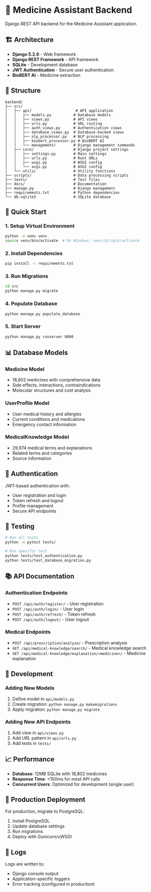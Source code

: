 # 🏥 Medicine Assistant Backend

Django REST API backend for the Medicine Assistant application.

## 🏗️ Architecture

- **Django 5.2.6** - Web framework
- **Django REST Framework** - API framework
- **SQLite** - Development database
- **JWT Authentication** - Secure user authentication
- **BioBERT AI** - Medicine extraction

## 📁 Structure

```
backend/
├── src/
│   ├── api/                    # API application
│   │   ├── models.py          # Database models
│   │   ├── views.py           # API views
│   │   ├── urls.py            # URL routing
│   │   ├── auth_views.py      # Authentication views
│   │   ├── database_views.py  # Database-backed views
│   │   ├── nlp_processor.py   # NLP processing
│   │   ├── biobert_processor.py # BioBERT AI
│   │   └── management/        # Django management commands
│   ├── core/                  # Django project settings
│   │   ├── settings.py        # Main settings
│   │   ├── urls.py            # Root URLs
│   │   ├── wsgi.py            # WSGI config
│   │   └── asgi.py            # ASGI config
│   └── utils/                 # Utility functions
├── scripts/                   # Data processing scripts
├── tests/                     # Test files
├── docs/                      # Documentation
├── manage.py                  # Django management
├── requirements.txt           # Python dependencies
└── db.sqlite3                 # SQLite database
```

## 🚀 Quick Start

### 1. Setup Virtual Environment
```bash
python -m venv venv
source venv/bin/activate  # On Windows: venv\Scripts\activate
```

### 2. Install Dependencies
```bash
pip install -r requirements.txt
```

### 3. Run Migrations
```bash
cd src
python manage.py migrate
```

### 4. Populate Database
```bash
python manage.py populate_database
```

### 5. Start Server
```bash
python manage.py runserver 8000
```

## 📊 Database Models

### Medicine Model
- 18,802 medicines with comprehensive data
- Side effects, interactions, contraindications
- Molecular structures and cost analysis

### UserProfile Model
- User medical history and allergies
- Current conditions and medications
- Emergency contact information

### MedicalKnowledge Model
- 29,974 medical terms and explanations
- Related terms and categories
- Source information

## 🔐 Authentication

JWT-based authentication with:
- User registration and login
- Token refresh and logout
- Profile management
- Secure API endpoints

## 🧪 Testing

```bash
# Run all tests
python -m pytest tests/

# Run specific test
python tests/test_authentication.py
python tests/test_database_migration.py
```

## 📚 API Documentation

### Authentication Endpoints
- `POST /api/auth/register/` - User registration
- `POST /api/auth/login/` - User login
- `POST /api/auth/refresh/` - Token refresh
- `POST /api/auth/logout/` - User logout

### Medical Endpoints
- `POST /api/prescription/analyze/` - Prescription analysis
- `GET /api/medical-knowledge/search/` - Medical knowledge search
- `GET /api/medical-knowledge/explanation/<medicine>/` - Medicine explanation

## 🔧 Development

### Adding New Models
1. Define model in `api/models.py`
2. Create migration: `python manage.py makemigrations`
3. Apply migration: `python manage.py migrate`

### Adding New API Endpoints
1. Add view in `api/views.py`
2. Add URL pattern in `api/urls.py`
3. Add tests in `tests/`

## 📈 Performance

- **Database**: 12MB SQLite with 18,802 medicines
- **Response Time**: <100ms for most API calls
- **Concurrent Users**: Optimized for development (single user)

## 🚀 Production Deployment

For production, migrate to PostgreSQL:
1. Install PostgreSQL
2. Update database settings
3. Run migrations
4. Deploy with Gunicorn/uWSGI

## 📝 Logs

Logs are written to:
- Django console output
- Application-specific loggers
- Error tracking (configured in production)
